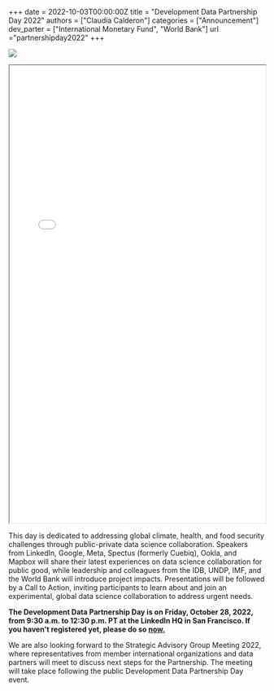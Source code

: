 +++
date =  2022-10-03T00:00:00Z
title = "Development Data Partnership Day 2022"
authors = ["Claudia Calderon"]
categories = ["Announcement"]
dev_parter = ["International Monetary Fund", "World Bank"]
url ="partnershipday2022"
+++


[![](/partnership_day.jpg)](https://forms.office.com/pages/responsepage.aspx?id=wP6iMWsmZ0y1bieW2PWcNtgdePFm-edDiPXPftZ-c2VUQkE0Q1pWOU0wUUtEWUpSN1UyVFRCVzZFVSQlQCN0PWcu&web=1&wdLOR=cBA60EE5E-333F-234C-979D-FE525D8EF93C)

<iframe src="/development data partnership day.pdf#toolbar=0&statusbar=0" width="100%" height="900px">
</iframe>

This day is dedicated to addressing global climate, health, and food security challenges through public-private data science collaboration. Speakers from LinkedIn, Google, Meta, Spectus (formerly Cuebiq), Ookla, and Mapbox will share their latest experiences on data science collaboration for public good, while leadership and colleagues from the IDB, UNDP, IMF, and the World Bank will introduce project impacts. Presentations will be followed by a Call to Action, inviting participants to learn about and join an experimental, global data science collaboration to address urgent needs.

**The Development Data Partnership Day is on Friday, October 28, 2022, from 9:30 a.m. to 12:30 p.m. PT at the LinkedIn HQ in San Francisco. If you haven't registered yet, please do so [now.](https://forms.office.com/pages/responsepage.aspx?id=wP6iMWsmZ0y1bieW2PWcNtgdePFm-edDiPXPftZ-c2VUQkE0Q1pWOU0wUUtEWUpSN1UyVFRCVzZFVSQlQCN0PWcu&web=1&wdLOR=cBA60EE5E-333F-234C-979D-FE525D8EF93C)**

We are also looking forward to the Strategic Advisory Group Meeting 2022, where representatives from member international organizations and data partners will meet to discuss next steps for the Partnership. The meeting will take place following the public Development Data Partnership Day event.


</p>
